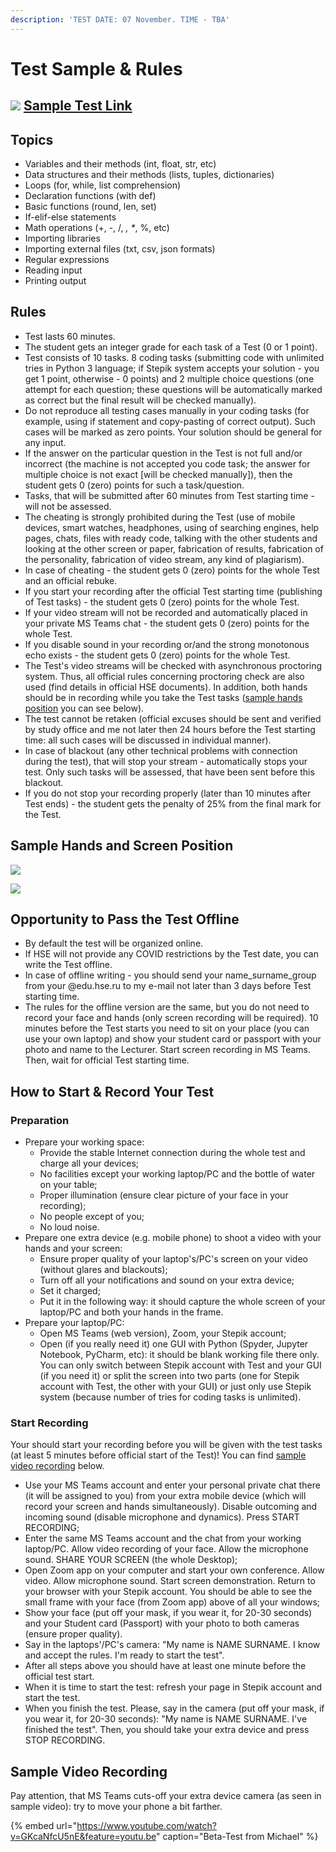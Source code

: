 ```yaml
---
description: 'TEST DATE: 07 November. TIME - TBA'
---
```


# Test Sample & Rules

## ![](../.gitbook/assets/stepik_logotype.png) [Sample Test Link](https://stepik.org/invitation/bfbdc45000af97f554b0cd75f146b9e6bcccfdef/)

## Topics

* Variables and their methods \(int, float, str, etc\)
* Data structures and their methods \(lists, tuples, dictionaries\)
* Loops \(for, while, list comprehension\)
* Declaration functions \(with def\)
* Basic functions \(round, len, set\)
* If-elif-else statements
* Math operations \(+, -, /, _, \*_, %, etc\)
* Importing libraries
* Importing external files \(txt, csv, json formats\)
* Regular expressions
* Reading input
* Printing output

## Rules

* Test lasts 60 minutes. 
* The student gets an integer grade for each task of a Test \(0 or 1 point\).
* Test consists of 10 tasks. 8 coding tasks \(submitting code with unlimited tries in Python 3 language; if Stepik system accepts your solution - you get 1 point, otherwise - 0 points\) and 2 multiple choice questions \(one attempt for each question; these questions will be automatically marked as correct but the final result will be checked manually\).
* Do not reproduce all testing cases manually in your coding tasks \(for example, using if statement and copy-pasting of correct output\). Such cases will be marked as zero points. Your solution should be general for any input.
* If the answer on the particular question in the Test is not full and/or incorrect \(the machine is not accepted you code task; the answer for multiple choice is not exact \[will be checked manually\]\), then the student gets 0 \(zero\) points for such a task/question.
* Tasks, that will be submitted after 60 minutes from Test starting time - will not be assessed.
* The cheating is strongly prohibited during the Test \(use of mobile devices, smart watches, headphones,  using of searching engines, help pages, chats, files with ready code, talking with the other students and looking at the other screen or paper, fabrication of results, fabrication of the personality, fabrication of video stream, any kind of plagiarism\).
* In case of cheating - the student gets 0 \(zero\) points for the whole Test and an official rebuke.
* If you start your recording after the official Test starting time \(publishing of Test tasks\) - the student gets 0 \(zero\) points for the whole Test.
* If your video stream will not be recorded and automatically placed in your private MS Teams chat - the student gets 0 \(zero\) points for the whole Test.
* If you disable sound in your recording or/and the strong monotonous echo exists - the student gets 0 \(zero\) points for the whole Test.
* The Test's video streams will be checked with asynchronous proctoring system. Thus, all official rules concerning proctoring check are also used \(find details in official HSE documents\). In addition, both hands should be in recording while you take the Test tasks \([sample hands position](test.md#sample-hands-and-screen-position) you can see below\).
* The test cannot be retaken \(official excuses should be sent and verified by study office and me not later then 24 hours before the Test starting time: all such cases will be discussed in individual manner\).
* In case of blackout \(any other technical problems with connection during the test\), that will stop your stream - automatically stops your test. Only such tasks will be assessed, that have been sent before this blackout.
* If you do not stop your recording properly \(later than 10 minutes after Test ends\) - the student gets the penalty of 25% from the final mark for the Test.

## Sample Hands and Screen Position

![](../.gitbook/assets/nice_hands.png)

![](../.gitbook/assets/bad_hands.png)

## Opportunity to Pass the Test Offline

* By default the test will be organized online.
* If HSE will not provide any COVID restrictions by the Test date, you can write the Test offline.
* In case of offline writing - you should send your name\_surname\_group from your @edu.hse.ru to my e-mail not later than 3 days before Test starting time.
* The rules for the offline version are the same, but you do not need to record your face and hands \(only screen recording will be required\). 10 minutes before the Test starts you need to sit on your place \(you can use your own laptop\) and show your student card or passport with your photo and name to the Lecturer. Start screen recording in MS Teams. Then, wait for official Test starting time.

## How to Start & Record Your Test

### Preparation

* Prepare your working space:
  * Provide the stable Internet connection during the whole test and charge all your devices;
  * No facilities except your working laptop/PC and the bottle of water on your table; 
  * Proper illumination \(ensure clear picture of your face in your recording\);
  * No people except of you;
  * No loud noise.
* Prepare one extra device \(e.g. mobile phone\) to shoot a video with your hands and your screen:
  * Ensure proper quality of your laptop's/PC's screen on your video \(without glares and blackouts\);
  * Turn off all your notifications and sound on your extra device;
  * Set it charged;
  * Put it in the following way: it should capture the whole screen of your laptop/PC and both your hands in the frame.
* Prepare your laptop/PC:
  * Open MS Teams \(web version\), Zoom, your Stepik account;
  * Open \(if you really need it\) one GUI with Python \(Spyder, Jupyter Notebook, PyCharm, etc\): it should be blank working file there only. You can only switch between Stepik account with Test and your GUI \(if you need it\) or split the screen into two parts \(one for Stepik account with Test, the other with your GUI\) or just only use Stepik system \(because number of tries for coding tasks is unlimited\).

### Start Recording

Your should start your recording before you will be given with the test tasks \(at least 5 minutes before official start of the Test\)! You can find [sample video recording](test.md#sample-video-recording) below.

* Use your MS Teams account and enter your personal private chat there \(it will be assigned to you\) from your extra mobile device \(which will record your screen and hands simultaneously\). Disable outcoming and incoming sound \(disable microphone and dynamics\). Press START RECORDING;
* Enter the same MS Teams account and the chat from your working laptop/PC. Allow video recording of your face. Allow the microphone sound. SHARE YOUR SCREEN \(the whole Desktop\);
* Open Zoom app on your computer and start your own conference. Allow video. Allow microphone sound. Start screen demonstration. Return to your browser with your Stepik account. You should be able to see the small frame with your face \(from Zoom app\) above of all your windows;
* Show your face \(put off your mask, if you wear it, for 20-30 seconds\) and your Student card \(Passport\) with your photo to both cameras \(ensure proper quality\).
* Say in the laptops'/PC's camera: "My name is NAME SURNAME. I know and accept the rules. I'm ready to start the test".
* After all steps above you should have at least one minute before the official test start.
* When it is time to start the test: refresh your page in Stepik account and start the test.
* When you finish the test. Please, say in the camera \(put off your mask, if you wear it, for 20-30 seconds\): "My name is NAME SURNAME. I've finished the test". Then, you should take your extra device and press STOP RECORDING.

## Sample Video Recording

Pay attention, that MS Teams cuts-off your extra device camera \(as seen in sample video\): try to move your phone a bit farther.

{% embed url="https://www.youtube.com/watch?v=GKcaNfcU5nE&feature=youtu.be" caption="Beta-Test from Michael" %}



